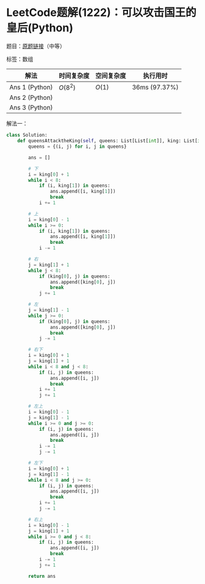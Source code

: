 # LeetCode题解(1222)：可以攻击国王的皇后(Python)

题目：[原题链接](https://leetcode-cn.com/problems/queens-that-can-attack-the-king/)（中等）

标签：数组

| 解法           | 时间复杂度 | 空间复杂度 | 执行用时      |
| -------------- | ---------- | ---------- | ------------- |
| Ans 1 (Python) | $O(8^2)$   | $O(1)$     | 36ms (97.37%) |
| Ans 2 (Python) |            |            |               |
| Ans 3 (Python) |            |            |               |

解法一：

```python
class Solution:
    def queensAttacktheKing(self, queens: List[List[int]], king: List[int]) -> List[List[int]]:
        queens = {(i, j) for i, j in queens}

        ans = []

        # 下
        i = king[0] + 1
        while i < 8:
            if (i, king[1]) in queens:
                ans.append([i, king[1]])
                break
            i += 1

        # 上
        i = king[0] - 1
        while i >= 0:
            if (i, king[1]) in queens:
                ans.append([i, king[1]])
                break
            i -= 1

        # 右
        j = king[1] + 1
        while j < 8:
            if (king[0], j) in queens:
                ans.append([king[0], j])
                break
            j += 1

        # 左
        j = king[1] - 1
        while j >= 0:
            if (king[0], j) in queens:
                ans.append([king[0], j])
                break
            j -= 1

        # 右下
        i = king[0] + 1
        j = king[1] + 1
        while i < 8 and j < 8:
            if (i, j) in queens:
                ans.append([i, j])
                break
            i += 1
            j += 1

        # 左上
        i = king[0] - 1
        j = king[1] - 1
        while i >= 0 and j >= 0:
            if (i, j) in queens:
                ans.append([i, j])
                break
            i -= 1
            j -= 1

        # 左下
        i = king[0] + 1
        j = king[1] - 1
        while i < 8 and j >= 0:
            if (i, j) in queens:
                ans.append([i, j])
                break
            i += 1
            j -= 1

        # 右上
        i = king[0] - 1
        j = king[1] + 1
        while i >= 0 and j < 8:
            if (i, j) in queens:
                ans.append([i, j])
                break
            i -= 1
            j += 1

        return ans
```

